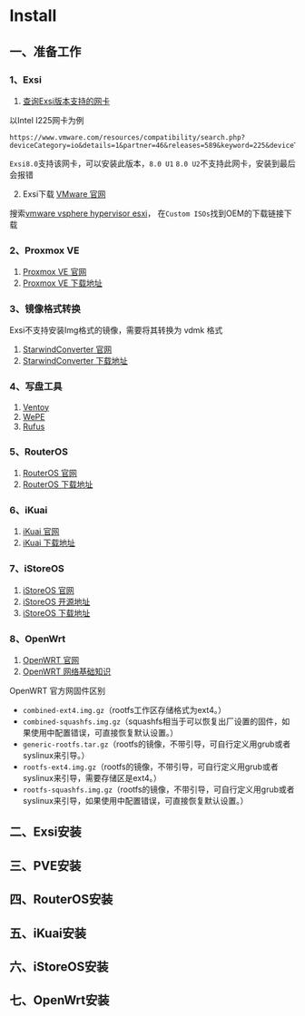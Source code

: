 # Install

## 一、准备工作
### 1、Exsi
1. [查询Exsi版本支持的网卡](https://www.vmware.com/resources/compatibility/search.php?deviceCategory=io)

以Intel I225网卡为例
```shell
https://www.vmware.com/resources/compatibility/search.php?deviceCategory=io&details=1&partner=46&releases=589&keyword=225&deviceTypes=6&page=1&display_interval=10&sortColumn=Partner&sortOrder=Asc
```

`Exsi8.0`支持该网卡，可以安装此版本，`8.0 U1` `8.0 U2`不支持此网卡，安装到最后会报错

2. Exsi下载 [VMware 官网](https://www.vmware.com/cn/products/workstation-pro.html) 

搜索[vmware vsphere hypervisor esxi](https://customerconnect.vmware.com/downloads/search?query=vmware%20vsphere%20hypervisor%20esxi)，
在`Custom ISOs`找到OEM的下载链接下载

### 2、Proxmox VE
1. [Proxmox VE 官网](https://www.proxmox.com/en/) 
2. [Proxmox VE 下载地址](https://www.proxmox.com/en/downloads)

### 3、镜像格式转换
Exsi不支持安装Img格式的镜像，需要将其转换为 vdmk 格式

1. [StarwindConverter 官网](https://www.starwindsoftware.com/starwind-v2v-converter)
2. [StarwindConverter 下载地址](https://www.starwindsoftware.com/tmplink/starwindconverter.exe)

### 4、写盘工具
1. [Ventoy](https://www.ventoy.net)
2. [WePE](https://www.wepe.com.cn/)
3. [Rufus](http://rufus.ie/zh/)

### 5、RouterOS
1. [RouterOS 官网](https://mikrotik.com/software)
2. [RouterOS 下载地址](https://mikrotik.com/download)

### 6、iKuai
1. [iKuai 官网](https://www.ikuai8.com/)
2. [iKuai 下载地址](https://www.ikuai8.com/component/download)

### 7、iStoreOS
1. [iStoreOS 官网](https://www.istoreos.com/)
2. [iStoreOS 开源地址](https://github.com/istoreos/istoreos)
3. [iStoreOS 下载地址](https://fw.koolcenter.com/iStoreOS/)

### 8、OpenWrt
1. [OpenWRT 官网](https://openwrt.org/)
2. [OpenWRT 网络基础知识](https://openwrt.org/zh/docs/guide-user/base-system/basic-networking)

OpenWRT 官方网固件区别

- `combined-ext4.img.gz`（rootfs工作区存储格式为ext4。）
- `combined-squashfs.img.gz`（squashfs相当于可以恢复出厂设置的固件，如果使用中配置错误，可直接恢复默认设置。）
- `generic-rootfs.tar.gz`（rootfs的镜像，不带引导，可自行定义用grub或者syslinux来引导。）
- `rootfs-ext4.img.gz`（rootfs的镜像，不带引导，可自行定义用grub或者syslinux来引导，需要存储区是ext4。）
- `rootfs-squashfs.img.gz`（rootfs的镜像，不带引导，可自行定义用grub或者syslinux来引导，如果使用中配置错误，可直接恢复默认设置。）


## 二、Exsi安装


## 三、PVE安装


## 四、RouterOS安装


## 五、iKuai安装


## 六、iStoreOS安装


## 七、OpenWrt安装

